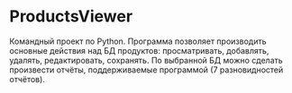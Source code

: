 # ProductsViewer
Командный проект по Python. Программа позволяет производить основные действия над БД продуктов: просматривать, добавлять, удалять, редактировать, сохранять. По выбранной БД можно сделать произвести отчёты, поддерживаемые программой (7 разновидностей отчётов). 
